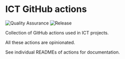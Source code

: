 # ICT GitHub actions

![Quality Assurance](https://github.com/pagopa/ict-github-actions/actions/workflows/qa.yml/badge.svg)
![Release](https://github.com/pagopa/ict-github-actions/actions/workflows/release.yml/badge.svg)

Collection of GitHub actions used in ICT projects.

All these actions are opinionated.

See individual READMEs of actions for documentation.
